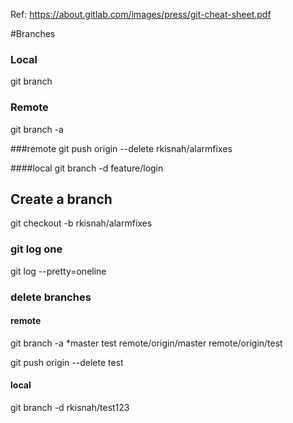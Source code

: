 Ref: https://about.gitlab.com/images/press/git-cheat-sheet.pdf

#Branches
### Local
git branch
### Remote
git branch -a


###remote
git push origin --delete rkisnah/alarmfixes

####local
git branch -d feature/login

## Create a branch
git checkout -b rkisnah/alarmfixes

### git log one 
git log --pretty=oneline

### delete branches
#### remote
git branch -a
 *master
 test
  remote/origin/master
  remote/origin/test

git push origin --delete test
  
#### local
  git branch -d rkisnah/test123
